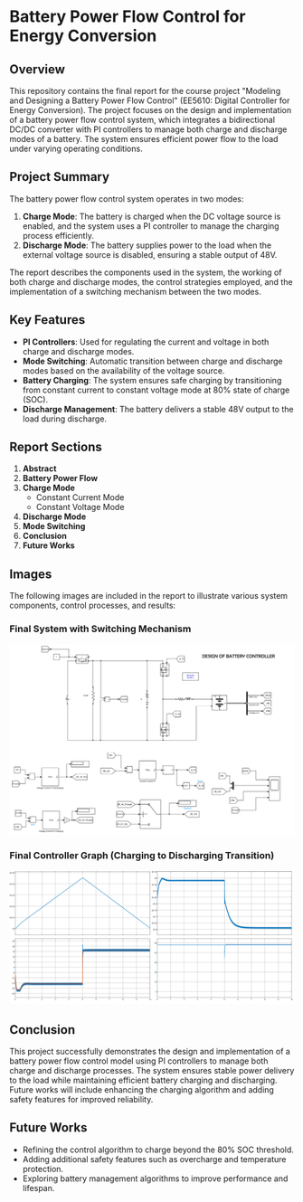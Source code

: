 # Battery Power Flow Control for Energy Conversion

## Overview
This repository contains the final report for the course project "Modeling and Designing a Battery Power Flow Control" (EE5610: Digital Controller for Energy Conversion). The project focuses on the design and implementation of a battery power flow control system, which integrates a bidirectional DC/DC converter with PI controllers to manage both charge and discharge modes of a battery. The system ensures efficient power flow to the load under varying operating conditions.

## Project Summary
The battery power flow control system operates in two modes:

1. **Charge Mode**: The battery is charged when the DC voltage source is enabled, and the system uses a PI controller to manage the charging process efficiently.
2. **Discharge Mode**: The battery supplies power to the load when the external voltage source is disabled, ensuring a stable output of 48V.

The report describes the components used in the system, the working of both charge and discharge modes, the control strategies employed, and the implementation of a switching mechanism between the two modes.

## Key Features
- **PI Controllers**: Used for regulating the current and voltage in both charge and discharge modes.
- **Mode Switching**: Automatic transition between charge and discharge modes based on the availability of the voltage source.
- **Battery Charging**: The system ensures safe charging by transitioning from constant current to constant voltage mode at 80% state of charge (SOC).
- **Discharge Management**: The battery delivers a stable 48V output to the load during discharge.

## Report Sections
1. **Abstract**
2. **Battery Power Flow**
3. **Charge Mode**
   - Constant Current Mode
   - Constant Voltage Mode
4. **Discharge Mode**
5. **Mode Switching**
6. **Conclusion**
7. **Future Works**

## Images
The following images are included in the report to illustrate various system components, control processes, and results:


### Final System with Switching Mechanism
![Final System with Switching Mechanism](Images/FinalController.png)

### Final Controller Graph (Charging to Discharging Transition)
![Final Controller Graph](Images/Final_Graph.png)

## Conclusion
This project successfully demonstrates the design and implementation of a battery power flow control model using PI controllers to manage both charge and discharge processes. The system ensures stable power delivery to the load while maintaining efficient battery charging and discharging. Future works will include enhancing the charging algorithm and adding safety features for improved reliability.

## Future Works
- Refining the control algorithm to charge beyond the 80% SOC threshold.
- Adding additional safety features such as overcharge and temperature protection.
- Exploring battery management algorithms to improve performance and lifespan.


